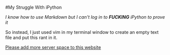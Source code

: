 #My Struggle With iPython

*I know how to use Markdown but I can't log in to **FUCKING** iPython to prove it*

So instead, I just used vim in my terminal window to create an empty text file and put this rant in it.

[Please add more server space to this website](https://bio.nixt.org:8000)
